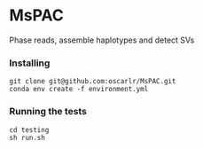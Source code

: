 # MsPAC
Phase reads, assemble haplotypes and detect SVs

### Installing
```
git clone git@github.com:oscarlr/MsPAC.git
conda env create -f environment.yml 
```

### Running the tests
```
cd testing
sh run.sh
```
